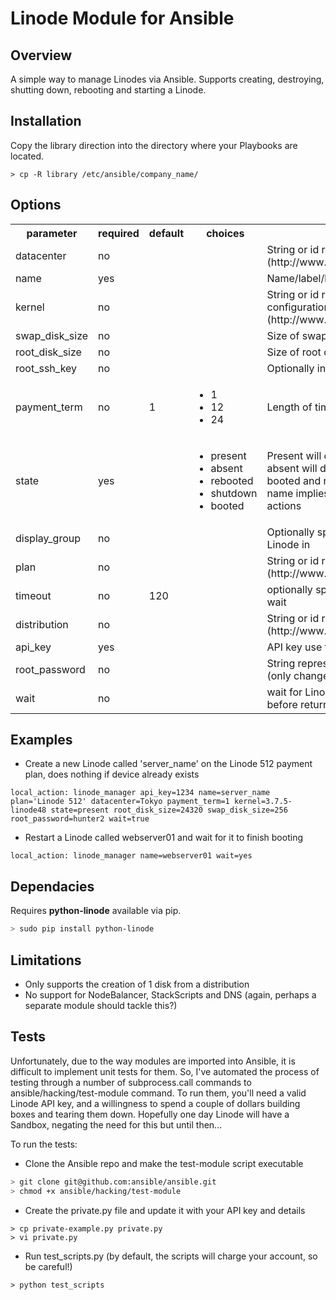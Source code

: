# Linode Module for Ansible

## Overview

A simple way to manage Linodes via Ansible. Supports creating, destroying, shutting down, rebooting and starting a Linode.

## Installation

Copy the library direction into the directory where your Playbooks are located.

```
> cp -R library /etc/ansible/company_name/
```

## Options

<table>
<tr>
<th class="head">parameter</th>
<th class="head">required</th>
<th class="head">default</th>
<th class="head">choices</th>
<th class="head">comments</th>
</tr>
<tr>
<td>datacenter</td>
<td>no</td>
<td></td>
<td><ul></ul></td>
<td>String or id representing the Linode's datacenter (http://www.linode.com/api/utility/avail.datacenters)</td>
</tr>
<tr>
<td>name</td>
<td>yes</td>
<td></td>
<td><ul></ul></td>
<td>Name/label/hostname of the Linode instance</td>
</tr>
<tr>
<td>kernel</td>
<td>no</td>
<td></td>
<td><ul></ul></td>
<td>String or id representing the kernel for the configuration profile (http://www.linode.com/api/utility/avail.kernels)</td>
</tr>
<tr>
<td>swap_disk_size</td>
<td>no</td>
<td></td>
<td><ul></ul></td>
<td>Size of swap disk in MB</td>
</tr>
<tr>
<td>root_disk_size</td>
<td>no</td>
<td></td>
<td><ul></ul></td>
<td>Size of root disk in MB</td>
</tr>
<tr>
<td>root_ssh_key</td>
<td>no</td>
<td></td>
<td><ul></ul></td>
<td>Optionally include an ssh key for root</td>
</tr>
<tr>
<td>payment_term</td>
<td>no</td>
<td>1</td>
<td><ul><li>1</li><li>12</li><li>24</li></ul></td>
<td>Length of time in months for payment term</td>
</tr>
<tr>
<td>state</td>
<td>yes</td>
<td></td>
<td><ul><li>present</li><li>absent</li><li>rebooted</li><li>shutdown</li><li>booted</li></ul></td>
<td>Present will create the Linode if it doesn't exist, absent will destroy it (be careful!), shutdown, booted and rebooted will perform the action the name implies, all except rebooted are idempotent actions</td>
</tr>
<tr>
<td>display_group</td>
<td>no</td>
<td></td>
<td><ul></ul></td>
<td>Optionally specify which display group to place the Linode in</td>
</tr>
<tr>
<td>plan</td>
<td>no</td>
<td></td>
<td><ul></ul></td>
<td>String or id representing the Linode plan (http://www.linode.com/api/utility/avail.linodeplans)</td>
</tr>
<tr>
<td>timeout</td>
<td>no</td>
<td>120</td>
<td><ul></ul></td>
<td>optionally specify a timeout period in seconds to wait</td>
</tr>
<tr>
<td>distribution</td>
<td>no</td>
<td></td>
<td><ul></ul></td>
<td>String or id representing the OS on your server (http://www.linode.com/api/utility/avail.distributions)</td>
</tr>
<tr>
<td>api_key</td>
<td>yes</td>
<td></td>
<td><ul></ul></td>
<td>API key use to manage your Linodes</td>
</tr>
<tr>
<td>root_password</td>
<td>no</td>
<td></td>
<td><ul></ul></td>
<td>String representing the root password for the Linode (only changed at node creation)</td>
</tr>
<tr>
<td>wait</td>
<td>no</td>
<td></td>
<td><ul></ul></td>
<td>wait for Linode instance to be in state 'booted' before returning</td>
</tr>
</table>

## Examples

* Create a new Linode called 'server_name' on the Linode 512 payment plan, does nothing if device already exists

```
local_action: linode_manager api_key=1234 name=server_name  plan='Linode 512' datacenter=Tokyo payment_term=1 kernel=3.7.5-linode48 state=present root_disk_size=24320 swap_disk_size=256 root_password=hunter2 wait=true
```
* Restart a Linode called webserver01 and wait for it to finish booting

```
local_action: linode_manager name=webserver01 wait=yes
```

## Dependacies

Requires **python-linode** available via pip.

```bash
> sudo pip install python-linode
```

## Limitations

* Only supports the creation of 1 disk from a distribution
* No support for NodeBalancer, StackScripts and DNS (again, perhaps a separate module should tackle this?)

## Tests

Unfortunately, due to the way modules are imported into Ansible, it is difficult to implement unit tests for them. So, I've automated the process of testing through a number of subprocess.call commands to ansible/hacking/test-module command. To run them, you'll need a valid Linode API key, and a willingness to spend a couple of dollars building boxes and tearing them down. Hopefully one day Linode will have a Sandbox, negating the need for this but until then...

To run the tests:

* Clone the Ansible repo and make the test-module script executable

```bash
> git clone git@github.com:ansible/ansible.git
> chmod +x ansible/hacking/test-module
```

* Create the private.py file and update it with your API key and details

```
> cp private-example.py private.py
> vi private.py
```

* Run test_scripts.py (by default, the scripts will charge your account, so be careful!)

```
> python test_scripts
```
